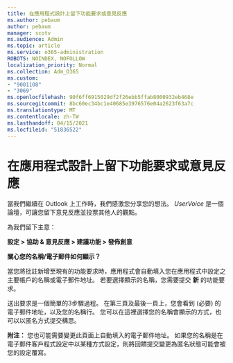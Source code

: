 ```yaml
---
title: 在應用程式設計上留下功能要求或意見反應
ms.author: pebaum
author: pebaum
manager: scotv
ms.audience: Admin
ms.topic: article
ms.service: o365-administration
ROBOTS: NOINDEX, NOFOLLOW
localization_priority: Normal
ms.collection: Adm_O365
ms.custom:
- "9001108"
- "3069"
ms.openlocfilehash: 90f6ff6915029df2f26ebb5ffab8000932eb468e
ms.sourcegitcommit: 8bc60ec34bc1e40685e3976576e04a2623f63a7c
ms.translationtype: MT
ms.contentlocale: zh-TW
ms.lasthandoff: 04/15/2021
ms.locfileid: "51836522"
---
```

# <a name="leave-a-feature-request-or-feedback-on-app-design"></a>在應用程式設計上留下功能要求或意見反應

當我們繼續在 Outlook 上工作時，我們感激您分享您的想法。 *UserVoice* 是一個論壇，可讓您留下意見反應並投票其他人的觀點。  

為我們留下主意： 

**設定 > 協助 & 意見反應 > 建議功能 > 發佈創意** 

**關心您的名稱/電子郵件如何顯示？**

當您將批註新增至現有的功能要求時，應用程式會自動填入您在應用程式中設定之主要帳戶的名稱或電子郵件地址。 若要選擇顯示的名稱，您需要提交 **新** 的功能要求。 

送出要求是一個簡單的3步驟過程。 在第三頁及最後一頁上，您會看到 (必要) 的電子郵件地址，以及您的名稱行。 您可以在這裡選擇您的名稱會顯示的方式，也可以以匿名方式提交構思。 

**附注：** 您也可能需要變更此頁面上自動填入的電子郵件地址。 如果您的名稱是在電子郵件客戶程式設定中以某種方式設定，則將回饋提交變更為匿名狀態可能會被您的設定覆寫。 
